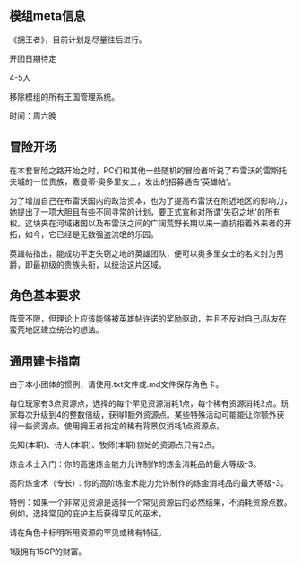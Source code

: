 ## 模组meta信息

《拥王者》，目前计划是尽量往后进行。

开团日期待定

4-5人

移除模组的所有王国管理系统。

时间：周六晚

## 冒险开场

在本套冒险之路开始之时，PC们和其他一些随机的冒险者听说了布雷沃的雷斯托夫城的一位贵族，嘉曼蒂·奥多里女士，发出的招募通告'英雄帖'。

为了增加自己在布雷沃国内的政治资本，也为了提高布雷沃在附近地区的影响力，她提出了一项大胆且有些不同寻常的计划，要正式宣称对所谓'失窃之地'的所有权。这块夹在河域诸国以及布雷沃之间的广阔荒野长期以来一直抗拒着外来者的开拓，如今，它已经是无数强盗流氓的乐园。

英雄帖指出，能成功平定失窃之地的英雄团队，便可以奥多里女士的名义封为男爵，即最初级的贵族头衔，以统治这片区域。

## 角色基本要求

阵营不限，但理论上应该能够被英雄帖许诺的奖励驱动，并且不反对自己/队友在蛮荒地区建立统治的想法。

## 通用建卡指南

由于本小团体的惯例，请使用.txt文件或.md文件保存角色卡。

每位玩家有3点资源点，选择的每个罕见资源消耗1点，每个稀有资源消耗2点。玩家每次升级到4的整数倍级，获得1额外资源点。某些特殊活动可能能让你额外获得一些资源点。使用拥王者指定的稀有背景仅消耗1点资源点。

先知(本职)、诗人(本职)、牧师(本职)初始的资源点只有2点。

炼金术士入门：你的高速炼金能力允许制作的炼金消耗品的最大等级-3。

高阶炼金术（专长）：你的高阶炼金术能力允许制作的炼金消耗品的最大等级-3。

特例：如果一个非常见资源是选择一个常见资源后的必然结果，不消耗资源点数。例如，选择常见的庇护主后获得罕见的巫术。

请在角色卡标明所用资源的罕见或稀有特征。

1级拥有15GP的财富。

